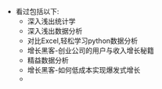 - 看过包括以下:
  - 深入浅出统计学
  - 深入浅出数据分析
  - 对比Excel,轻松学习python数据分析
  - 增长黑客-创业公司的用户与收入增长秘籍
  - 精益数据分析
  - 增长黑客-如何低成本实现爆发式增长
  - 
